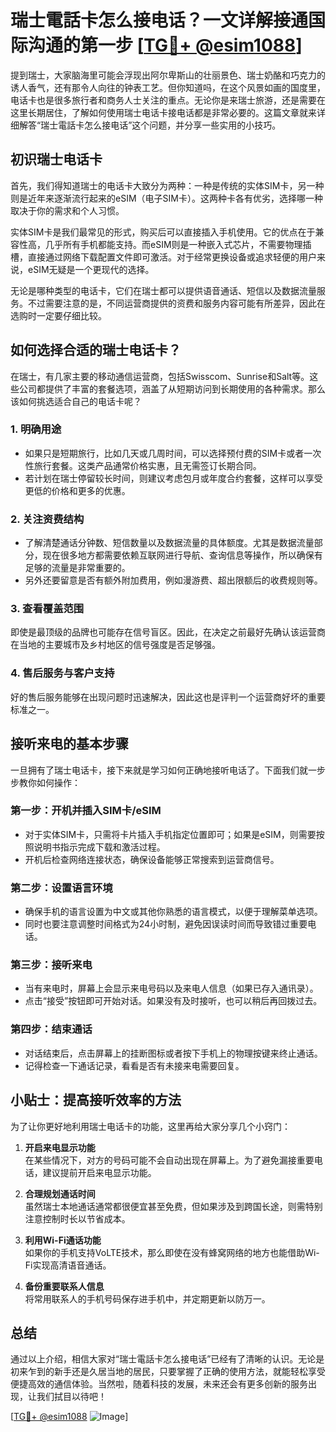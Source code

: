 # 瑞士電話卡怎么接电话？一文详解接通国际沟通的第一步 [[TG💪+ @esim1088](https://t.me/s/esim1088)]

提到瑞士，大家脑海里可能会浮现出阿尔卑斯山的壮丽景色、瑞士奶酪和巧克力的诱人香气，还有那令人向往的钟表工艺。但你知道吗，在这个风景如画的国度里，电话卡也是很多旅行者和商务人士关注的重点。无论你是来瑞士旅游，还是需要在这里长期居住，了解如何使用瑞士电话卡接电话都是非常必要的。这篇文章就来详细解答“瑞士電話卡怎么接电话”这个问题，并分享一些实用的小技巧。

## 初识瑞士电话卡

首先，我们得知道瑞士的电话卡大致分为两种：一种是传统的实体SIM卡，另一种则是近年来逐渐流行起来的eSIM（电子SIM卡）。这两种卡各有优劣，选择哪一种取决于你的需求和个人习惯。

实体SIM卡是我们最常见的形式，购买后可以直接插入手机使用。它的优点在于兼容性高，几乎所有手机都能支持。而eSIM则是一种嵌入式芯片，不需要物理插槽，直接通过网络下载配置文件即可激活。对于经常更换设备或追求轻便的用户来说，eSIM无疑是一个更现代的选择。

无论是哪种类型的电话卡，它们在瑞士都可以提供语音通话、短信以及数据流量服务。不过需要注意的是，不同运营商提供的资费和服务内容可能有所差异，因此在选购时一定要仔细比较。

## 如何选择合适的瑞士电话卡？

在瑞士，有几家主要的移动通信运营商，包括Swisscom、Sunrise和Salt等。这些公司都提供了丰富的套餐选项，涵盖了从短期访问到长期使用的各种需求。那么该如何挑选适合自己的电话卡呢？

### 1. **明确用途**
   - 如果只是短期旅行，比如几天或几周时间，可以选择预付费的SIM卡或者一次性旅行套餐。这类产品通常价格实惠，且无需签订长期合同。
   - 若计划在瑞士停留较长时间，则建议考虑包月或年度合约套餐，这样可以享受更低的价格和更多的优惠。

### 2. **关注资费结构**
   - 了解清楚通话分钟数、短信数量以及数据流量的具体额度。尤其是数据流量部分，现在很多地方都需要依赖互联网进行导航、查询信息等操作，所以确保有足够的流量是非常重要的。
   - 另外还要留意是否有额外附加费用，例如漫游费、超出限额后的收费规则等。

### 3. **查看覆盖范围**
   即使是最顶级的品牌也可能存在信号盲区。因此，在决定之前最好先确认该运营商在当地的主要城市及乡村地区的信号强度是否足够强。

### 4. **售后服务与客户支持**
   好的售后服务能够在出现问题时迅速解决，因此这也是评判一个运营商好坏的重要标准之一。

## 接听来电的基本步骤

一旦拥有了瑞士电话卡，接下来就是学习如何正确地接听电话了。下面我们就一步步教你如何操作：

### 第一步：开机并插入SIM卡/eSIM
   - 对于实体SIM卡，只需将卡片插入手机指定位置即可；如果是eSIM，则需要按照说明书指示完成下载和激活过程。
   - 开机后检查网络连接状态，确保设备能够正常搜索到运营商信号。

### 第二步：设置语言环境
   - 确保手机的语言设置为中文或其他你熟悉的语言模式，以便于理解菜单选项。
   - 同时也要注意调整时间格式为24小时制，避免因误读时间而导致错过重要电话。

### 第三步：接听来电
   - 当有来电时，屏幕上会显示来电号码以及来电人信息（如果已存入通讯录）。
   - 点击“接受”按钮即可开始对话。如果没有及时接听，也可以稍后再回拨过去。

### 第四步：结束通话
   - 对话结束后，点击屏幕上的挂断图标或者按下手机上的物理按键来终止通话。
   - 记得检查一下通话记录，看看是否有未接来电需要回复。

## 小贴士：提高接听效率的方法

为了让你更好地利用瑞士电话卡的功能，这里再给大家分享几个小窍门：

1. **开启来电显示功能**  
   在某些情况下，对方的号码可能不会自动出现在屏幕上。为了避免漏接重要电话，建议提前开启来电显示功能。

2. **合理规划通话时间**  
   虽然瑞士本地通话通常都很便宜甚至免费，但如果涉及到跨国长途，则需特别注意控制时长以节省成本。

3. **利用Wi-Fi通话功能**  
   如果你的手机支持VoLTE技术，那么即使在没有蜂窝网络的地方也能借助Wi-Fi实现高清语音通话。

4. **备份重要联系人信息**  
   将常用联系人的手机号码保存进手机中，并定期更新以防万一。

## 总结

通过以上介绍，相信大家对“瑞士電話卡怎么接电话”已经有了清晰的认识。无论是初来乍到的新手还是久居当地的居民，只要掌握了正确的使用方法，就能轻松享受便捷高效的通信体验。当然啦，随着科技的发展，未来还会有更多创新的服务出现，让我们拭目以待吧！

[[TG💪+ @esim1088](https://t.me/s/esim1088) ![Image](https://i.postimg.cc/4NQfJmqS/Snipaste-2025-05-13-00-14-12.png)]